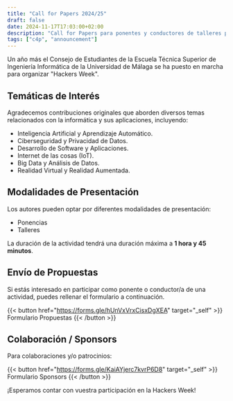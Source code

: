 ```yaml
---
title: "Call for Papers 2024/25"
draft: false
date: 2024-11-17T17:03:00+02:00
description: "Call for Papers para ponentes y conductores de talleres para los eventos de la Hackers Week"
tags: ["c4p", "announcement"]
---
```

Un año más el Consejo de Estudiantes de la Escuela Técnica Superior de Ingeniería Informática de la Universidad de Málaga se ha puesto en marcha para organizar "Hackers Week".

## Temáticas de Interés
Agradecemos contribuciones originales que aborden diversos temas relacionados con la informática y sus aplicaciones, incluyendo:

- Inteligencia Artificial y Aprendizaje Automático.
- Ciberseguridad y Privacidad de Datos.
- Desarrollo de Software y Aplicaciones.
- Internet de las cosas (IoT).
- Big Data y Análisis de Datos.
- Realidad Virtual y Realidad Aumentada.

## Modalidades de Presentación
Los autores pueden optar por diferentes modalidades de presentación:

- Ponencias
- Talleres

La duración de la actividad tendrá una duración máxima a **1 hora y 45 minutos**.
## Envío de Propuestas
Si estás interesado en participar como ponente o conductor/a de una actividad, puedes rellenar el formulario a continuación.

{{< button href="https://forms.gle/hUnVxVrxCisxDgXEA" target="_self" >}}
Formulario Propuestas
{{< /button >}}

## Colaboración / Sponsors
Para colaboraciones y/o patrocinios:

{{< button href="https://forms.gle/KaiAYjerc7kvrP6D8" target="_self" >}}
Formulario Sponsors
{{< /button >}}

¡Esperamos contar con vuestra participación en la Hackers Week!
